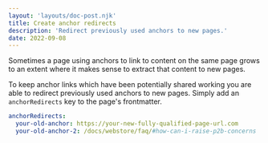 ```yaml
---
layout: 'layouts/doc-post.njk'
title: Create anchor redirects
description: 'Redirect previously used anchors to new pages.'
date: 2022-09-08
---
```


Sometimes a page using anchors to link to content on the same page grows
to an extent where it makes sense to extract that content to new pages.

To keep anchor links which have been potentially shared working you
are able to redirect previously used anchors to new pages. Simply add
an `anchorRedirects` key to the page's frontmatter.

```yaml
anchorRedirects:
  your-old-anchor: https://your-new-fully-qualified-page-url.com
  your-old-anchor-2: /docs/webstore/faq/#how-can-i-raise-p2b-concerns
```
